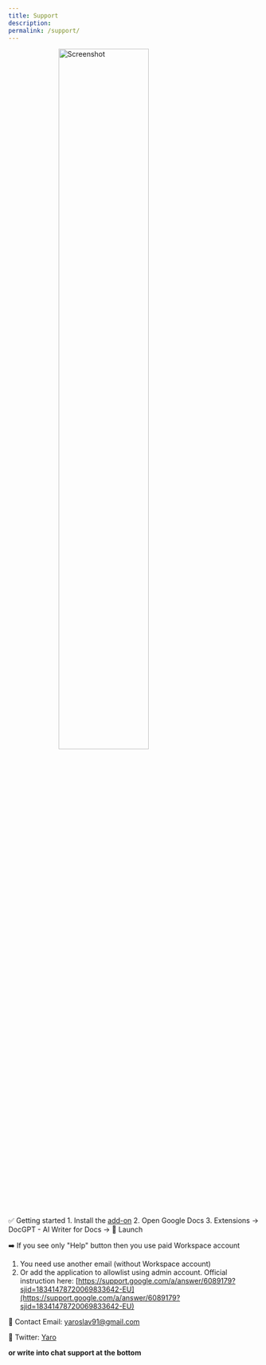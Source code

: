 ```yaml
---
title: Support
description: 
permalink: /support/
---
```

<style>
.getting-started {
  display: block;
  margin-left: auto;
  margin-right: auto;
  width: 60%;
}
</style>
<div>
    <img src="{{ site.baseurl }}/images/getting-started.png" alt="Screenshot" class="getting-started"/>
</div>
<script>
$crisp.push(["do", "chat:open"])
</script>
✅ Getting started
1. Install the <a href="https://workspace.google.com/u/0/marketplace/app/docgpt_ai_writer_for_docs/466607203252">add-on</a>
2. Open Google Docs
3. Extensions -> DocGPT - AI Writer for Docs -> 🚀 Launch


➡️ If you see only "Help" button then you use paid Workspace account
1. You need use another email (without Workspace account)
2. Or add the application to allowlist using admin account. Official instruction here: [https://support.google.com/a/answer/6089179?sjid=18341478720069833642-EU](https://support.google.com/a/answer/6089179?sjid=18341478720069833642-EU) 

📧 Contact Email: <a href = "mailto: yaroslav91@gmail.com">yaroslav91@gmail.com</a>

💬 Twitter: [Yaro](https://twitter.com/ski0xFF)

**or write into chat support at the bottom**
